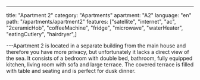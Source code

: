 ---

title: "Apartment 2"
category: "Apartments"
apartment: "A2"
language: "en"
path: "/apartments/apartment2"
features: ["satellite",
"internet",
"ac",
"2ceramicHob",
"coffeeMachine",
"fridge",
"microwave",
"waterHeater",
"eatingCutlery",
"hairdryer",]

---Apartment 2 is located in a separate building from the main house and therefore you have more privacy, but unfortunately it lacks a direct view of the sea. It consists of a bedroom with double bed, bathroom, fully equipped kitchen, living room with sofa and large terrace. The covered terrace is filled with table and seating and is perfect for dusk dinner.

